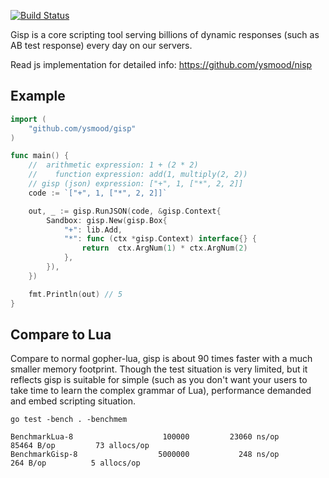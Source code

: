 [![Build Status](https://travis-ci.org/ysmood/gisp.svg)](https://travis-ci.org/ysmood/gisp)

Gisp is a core scripting tool serving billions of
dynamic responses (such as AB test response) every day on our servers.

Read js implementation for detailed info: https://github.com/ysmood/nisp

## Example

```go
import (
    "github.com/ysmood/gisp"
)

func main() {
	//  arithmetic expression: 1 + (2 * 2)
	//    function expression: add(1, multiply(2, 2))
	// gisp (json) expression: ["+", 1, ["*", 2, 2]]
	code := `["+", 1, ["*", 2, 2]]`

	out, _ := gisp.RunJSON(code, &gisp.Context{
		Sandbox: gisp.New(gisp.Box{
			"+": lib.Add,
			"*": func (ctx *gisp.Context) interface{} {
				return  ctx.ArgNum(1) * ctx.ArgNum(2)
			},
		}),
	})

	fmt.Println(out) // 5
}
```

## Compare to Lua

Compare to normal gopher-lua, gisp is about 90 times faster with a much smaller memory footprint.
Though the test situation is very limited, but it reflects gisp is suitable for
simple (such as you don't want your users to take time to learn the complex grammar of Lua), performance demanded and embed scripting situation.

`go test -bench . -benchmem`

```
BenchmarkLua-8                	  100000	     23060 ns/op	   85464 B/op	      73 allocs/op
BenchmarkGisp-8               	 5000000	       248 ns/op	     264 B/op	       5 allocs/op
```
